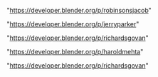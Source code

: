 "https://developer.blender.org/p/robinsonsjacob"

"https://developer.blender.org/p/jerryparker"

"https://developer.blender.org/p/richardsgovan"

"https://developer.blender.org/p/haroldmehta"

 
"https://developer.blender.org/p/richardsgovan"


 
